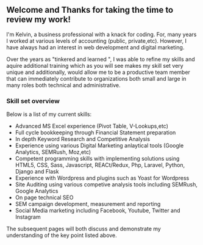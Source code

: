 ## Welcome and Thanks for taking the time to review my work!

I'm Kelvin, a business professional with a knack for coding. For, many years I worked at various levels of accounting (public, private,etc). However, I have always had an interest in web development and digital marketing.

Over the years as "tinkered and learned ", I was able to refine my skills and aquire additional training which as you will see makes my skill set very unique and additionally, would allow me to be a productive team member that can immediately contribute to organizations both small and large in many roles both technical and administrative.
 
### Skill set overview

Below is a list of my current skills:

- Advanced MS Excel experience (Pivot Table, V-Lookups,etc)
- Full cycle bookkeeping through Financial Statement preparation
- In depth Keyword Research and Competitive Analysis
- Experience using various Digital Marketing anlaytical tools (Google Analytics, SEMRush, Moz,etc)
- Competent programming skills with implementing solutions using HTML5, CSS, Sass, Javascript, REACt/Redux, Php, Laravel, Python, Django and Flask
- Experience with Wordpress and plugins such as Yoast for Wordpress
- Site Auditing using various competive analysis tools including SEMRush, Google Analytics
- On page technical SEO
- SEM campaign development, measurement and reporting
- Social Media marketing including Facebook, Youtube, Twitter and Instagram


The subsequent pages will both discuss and demonstrate my understanding of the key point listed above.
